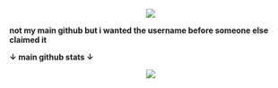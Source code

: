 <p align="center">
  <a href="https://github.com/ZtheTwink">
    <img src="https://discord.c99.nl/widget/theme-4/424914985466986498.png" />
     </a>
 <p><strong>not my main github but i wanted the username before someone else claimed it</strong></p>
  <p><strong></strong></p>
  			<p><strong>↓ main github stats ↓</strong></p>

<p align="center">
	<tr>
		<td align="center" style="padding=0;width=50%;">
			<img src="https://github-readme-stats.vercel.app/api/?username=ZtheTwink&title_color=887ed4&text_color=887ed4&show_icons=true&bg_color=00000000&hide_border=true&icon_color=8A2BE2&hide_title=true&count_private=true&include_all_commits=true&enable_animations=true" />
		</td>
	</tr>
</p>
